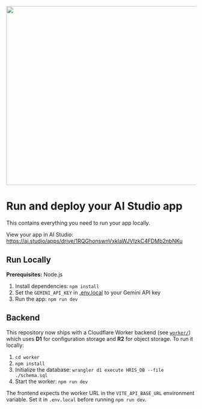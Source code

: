 <div align="center">
<img width="1200" height="475" alt="GHBanner" src="https://github.com/user-attachments/assets/0aa67016-6eaf-458a-adb2-6e31a0763ed6" />
</div>

# Run and deploy your AI Studio app

This contains everything you need to run your app locally.

View your app in AI Studio: https://ai.studio/apps/drive/1RQGhonswnVxkIaWJVIzkC4FDMb2nbNKu

## Run Locally

**Prerequisites:**  Node.js


1. Install dependencies:
   `npm install`
2. Set the `GEMINI_API_KEY` in [.env.local](.env.local) to your Gemini API key
3. Run the app:
   `npm run dev`

## Backend

This repository now ships with a Cloudflare Worker backend (see [`worker/`](worker/)) which uses **D1** for configuration storage and **R2** for object storage. To run it locally:

1. `cd worker`
2. `npm install`
3. Initialize the database: `wrangler d1 execute HRIS_DB --file ./schema.sql`
4. Start the worker: `npm run dev`

The frontend expects the worker URL in the `VITE_API_BASE_URL` environment variable. Set it in `.env.local` before running `npm run dev`.
